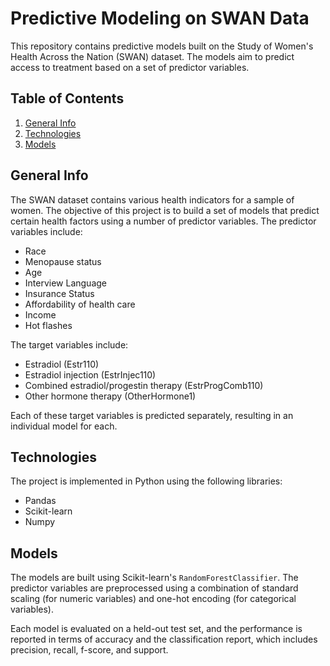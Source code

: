 # Predictive Modeling on SWAN Data

This repository contains predictive models built on the Study of Women's Health Across the Nation (SWAN) dataset. The models aim to predict access to treatment based on a set of predictor variables.

## Table of Contents
1. [General Info](#general-info)
2. [Technologies](#technologies)
3. [Models](#models)

## General Info

The SWAN dataset contains various health indicators for a sample of women. The objective of this project is to build a set of models that predict certain health factors using a number of predictor variables. The predictor variables include:

- Race
- Menopause status
- Age
- Interview Language
- Insurance Status
- Affordability of health care
- Income
- Hot flashes

The target variables include:

- Estradiol (Estr110)
- Estradiol injection (EstrInjec110)
- Combined estradiol/progestin therapy (EstrProgComb110)
- Other hormone therapy (OtherHormone1)

Each of these target variables is predicted separately, resulting in an individual model for each.

## Technologies

The project is implemented in Python using the following libraries:

- Pandas
- Scikit-learn
- Numpy

## Models

The models are built using Scikit-learn's `RandomForestClassifier`. The predictor variables are preprocessed using a combination of standard scaling (for numeric variables) and one-hot encoding (for categorical variables).

Each model is evaluated on a held-out test set, and the performance is reported in terms of accuracy and the classification report, which includes precision, recall, f-score, and support.
